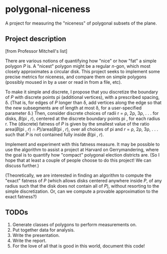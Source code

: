 # polygonal-niceness

A project for measuring the "niceness" of polygonal subsets of the plane.

## Project description 

[from Professor Mitchell's list]

There are various notions of quantifying how "nice" or how "fat" a simple
polygon *P* is. A "nicest" polygon might be a regular *n*-gon, which most
closely approximates a circular disk. This project seeks to implement some
precise metrics for niceness, and compare them on simple polygons (possibly
moused in by a user or read in from a file, etc).  

To make it simple and discrete, I propose that you discretize the boundary of
*P* with discrete points pi (additional vertices), with a prescribed spacing, δ.
(That is, for edges of *P* longer than δ, add vertices along the edge so that
the new subsegments are of length at most δ, for a user-specified parameter δ.)
Then, consider discrete choices of radii r = ρ, 2ρ, 3ρ, . . . for disks, *B*(pi
, *r*), centered at the discrete boundary points pi , for each radius r. The
(discrete) fatness of *P* is given by the smallest value of the ratio
area(*B*(pi , *r*) ∩ *P*)/area(*B*(pi , *r*), over all choices of pi and *r* =
ρ, 2ρ, 3ρ, . . . such that *P* is not contained fully inside *B*(pi , *r*).

Implement and experiment with this fatness measure. It may be possible to use
the algorithm to assist a project at Harvard on Gerrymandering, where the goal
is to quantify how "compact" polygonal election districts are. (So I hope that
at least a couple of people choose to do this project! We can discuss further.)

(Theoretically, we are interested in finding an algorithm to compute the "exact"
fatness of *P* (which allows disks centered anywhere inside *P*, of any radius
such that the disk does not contain all of *P*), without resorting to the simple
discretization. Or, can we compute a provable approximation to the exact
fatness?)


## TODOs

1. Generate classes of polygons to perform measurements on.
2. Put together data for analysis.
3. Write the presentation.
4. Write the report.
5. For the love of all that is good in this world, document this code!
